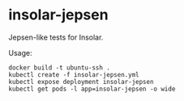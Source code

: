 # insolar-jepsen

Jepsen-like tests for Insolar.

Usage:

```
docker build -t ubuntu-ssh .
kubectl create -f insolar-jepsen.yml
kubectl expose deployment insolar-jepsen
kubectl get pods -l app=insolar-jepsen -o wide
```
